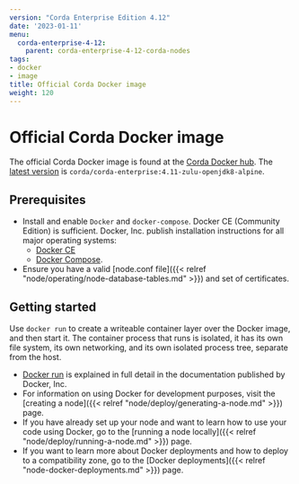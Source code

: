 ```yaml
---
version: "Corda Enterprise Edition 4.12"
date: '2023-01-11'
menu:
  corda-enterprise-4-12:
    parent: corda-enterprise-4-12-corda-nodes
tags:
- docker
- image
title: Official Corda Docker image
weight: 120
---
```


# Official Corda Docker image

The official Corda Docker image is found at the [Corda Docker hub](https://hub.docker.com/u/corda). The [latest version](https://hub.docker.com/layers/corda/corda-enterprise/4.11-zulu-openjdk8-alpine/images/sha256-c41b5876238c7d7904d2e5f737a9ebdfcd1d65842a8318c83ee35d550235cb2e) is `corda/corda-enterprise:4.11-zulu-openjdk8-alpine`.

## Prerequisites

* Install and enable `Docker` and `docker-compose`. Docker CE (Community Edition) is sufficient. Docker, Inc. publish installation instructions for all major operating systems:
    * [Docker CE](https://www.docker.com/community-edition)
    * [Docker Compose](https://docs.docker.com/compose/install/).
* Ensure you have a valid [node.conf file]({{< relref "node/operating/node-database-tables.md" >}}) and set of certificates.

## Getting started

Use `docker run` to create a writeable container layer over the Docker image, and then start it. The container process that runs is isolated, it has its own file system, its own networking,
and its own isolated process tree, separate from the host.

* [Docker run](https://docs.docker.com/engine/reference/commandline/run/) is explained in full detail in the documentation published by Docker, Inc.
* For information on using Docker for development purposes, visit the [creating a node]({{< relref "node/deploy/generating-a-node.md" >}}) page.
* If you have already set up your node and want to learn how to use your code using Docker, go to the [running a node locally]({{< relref "node/deploy/running-a-node.md" >}}) page.
* If you want to learn more about Docker deployments and how to deploy to a compatibility zone, go to the [Docker deployments]({{< relref "node-docker-deployments.md" >}}) page.
